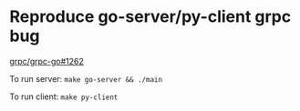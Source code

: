 # Reproduce go-server/py-client grpc bug

[grpc/grpc-go#1262](https://github.com/grpc/grpc-go/issues/1262)

To run server: `make go-server && ./main`

To run client: `make py-client`
